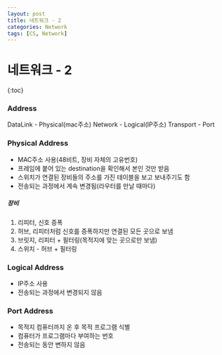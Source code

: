 ```yaml
---
layout: post
title: 네트워크 - 2
categories: Network
tags: [CS, Network]
---
```


# 네트워크 - 2

{:toc}

### Address

DataLink - Physical(mac주소)
Network - Logical(IP주소)
Transport - Port

### Physical Address

- MAC주소 사용(48비트, 장비 자체의 고유번호)
- 프레임에 붙어 있는 destination을 확인해서 본인 것만 받음
- 스위치가 연결된 장비들의 주소를 가진 테이블을 보고 보내주기도 함
- 전송되는 과정에서 계속 변경됨(라우터를 만날 때마다)

##### 장비

1. 리피터, 신호 증폭
2. 허브, 리피터처럼 신호를 증폭하지만 연결된 모든 곳으로 보냄
3. 브릿지, 리피터 + 필터링(목적지에 맞는 곳으로만 보냄)
4. 스위치 - 허브 + 필터링

### Logical Address

- IP주소 사용
- 전송되는 과정에서 변경되지 않음

### Port Address

- 목적지 컴퓨터까지 온 후 목적 프로그램 식별
- 컴퓨터가 프로그램마다 부여하는 번호
- 전송되는 동안 변하지 않음
